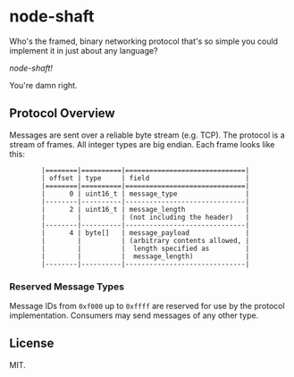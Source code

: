 # node-shaft

Who's the framed, binary networking protocol that's so simple you could
implement it in just about any language?

_node-shaft!_

You're damn right.

## Protocol Overview

Messages are sent over a reliable byte stream (e.g. TCP).  The protocol is a
stream of frames.  All integer types are big endian.  Each frame looks like
this:

```
        |========|==========|==============================|
        | offset | type     | field                        |
        |========|==========|==============================|
        |      0 | uint16_t | message_type                 |
        |--------|----------|------------------------------|
        |      2 | uint16_t | message_length               |
        |        |          | (not including the header)   |
        |--------|----------|------------------------------|
        |      4 | byte[]   | message_payload              |
        |        |          | (arbitrary contents allowed, |
        |        |          |  length specified as         |
        |        |          |  message_length)             |
        |--------|----------|------------------------------|
```

### Reserved Message Types

Message IDs from `0xf000` up to `0xffff` are reserved for use by the protocol
implementation.  Consumers may send messages of any other type.

## License

MIT.
